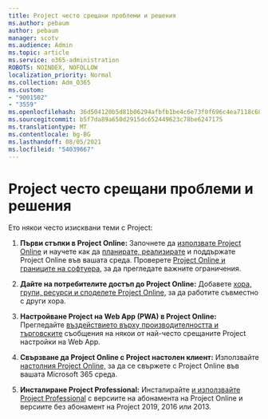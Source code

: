 ```yaml
---
title: Project често срещани проблеми и решения
ms.author: pebaum
author: pebaum
manager: scotv
ms.audience: Admin
ms.topic: article
ms.service: o365-administration
ROBOTS: NOINDEX, NOFOLLOW
localization_priority: Normal
ms.collection: Adm_O365
ms.custom:
- "9001502"
- "3559"
ms.openlocfilehash: 36d504120b5d81b06294afbfb1be4c6e73f0f696c4ea7118c6867e56ccb46b70
ms.sourcegitcommit: b5f7da89a650d2915dc652449623c78be6247175
ms.translationtype: MT
ms.contentlocale: bg-BG
ms.lasthandoff: 08/05/2021
ms.locfileid: "54039667"
---
```

# <a name="project-common-issues-and-resolutions"></a>Project често срещани проблеми и решения

Ето някои често изисквани теми с Project:

1. **Първи стъпки в Project Online:** Започнете да [използвате Project Online](https://docs.microsoft.com/ProjectOnline/get-started-with-project-online) и научете как да [планирате, реализирате](https://docs.microsoft.com/projectonline/project-online) и поддържате Project Online във вашата среда.   Проверете [Project Online и границите на софтуера,](https://docs.microsoft.com/ProjectOnline/project-online-software-boundaries-and-limits) за да прегледате важните ограничения.

2. **Дайте на потребителите достъп до Project Online:** Добавете [хора, групи, ресурси и споделете Project Online,](https://docs.microsoft.com/projectonline/step-2-add-people-to-project-online) за да работите съвместно с други хора. 

3. **Настройване Project на Web App (PWA) в Project Online:** Прегледайте [въздействието върху производителността и търговските](https://docs.microsoft.com/projectonline/tune-project-online-performance) съобщения на някои от най-често срещаните Project настройки на Web App.

4. **Свързване да Project Online с Project настолен клиент:** Използвайте [настолния Project Online,](https://docs.microsoft.com/projectonline/connect-to-project-online-with-the-project-online-desktop-client) за да се свържете с Project Online във вашата Microsoft 365 среда. 

5. **Инсталиране Project Professional:** Инсталирайте [и използвайте Project Professional](https://support.office.com/article/install-project-7059249b-d9fe-4d61-ab96-5c5bf435f281) с версиите на абонамента на Project Online и версиите без абонамент на Project 2019, 2016 или 2013.
